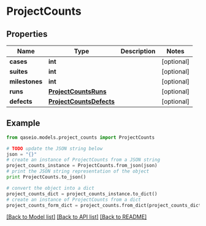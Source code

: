 # ProjectCounts


## Properties

Name | Type | Description | Notes
------------ | ------------- | ------------- | -------------
**cases** | **int** |  | [optional] 
**suites** | **int** |  | [optional] 
**milestones** | **int** |  | [optional] 
**runs** | [**ProjectCountsRuns**](ProjectCountsRuns.md) |  | [optional] 
**defects** | [**ProjectCountsDefects**](ProjectCountsDefects.md) |  | [optional] 

## Example

```python
from qaseio.models.project_counts import ProjectCounts

# TODO update the JSON string below
json = "{}"
# create an instance of ProjectCounts from a JSON string
project_counts_instance = ProjectCounts.from_json(json)
# print the JSON string representation of the object
print ProjectCounts.to_json()

# convert the object into a dict
project_counts_dict = project_counts_instance.to_dict()
# create an instance of ProjectCounts from a dict
project_counts_form_dict = project_counts.from_dict(project_counts_dict)
```
[[Back to Model list]](../README.md#documentation-for-models) [[Back to API list]](../README.md#documentation-for-api-endpoints) [[Back to README]](../README.md)


